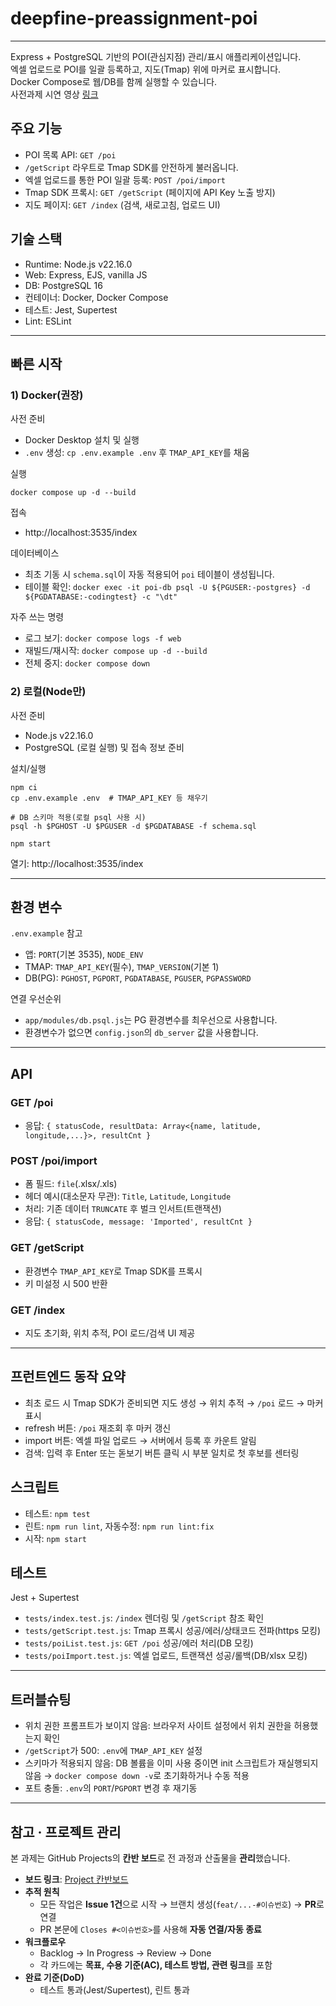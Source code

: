 # deepfine-preassignment-poi

------------------------------------------------------------------------------------------------------------------------
Express + PostgreSQL 기반의 POI(관심지점) 관리/표시 애플리케이션입니다.   
엑셀 업로드로 POI를 일괄 등록하고, 지도(Tmap) 위에 마커로 표시합니다.   
Docker Compose로 웹/DB를 함께 실행할 수 있습니다.  
사전과제 시연 영상 [링크](https://youtu.be/tiFwvtKM9cA)

## 주요 기능
- POI 목록 API: `GET /poi`
- `/getScript` 라우트로 Tmap SDK를 안전하게 불러옵니다.
- 엑셀 업로드를 통한 POI 일괄 등록: `POST /poi/import`
- Tmap SDK 프록시: `GET /getScript` (페이지에 API Key 노출 방지)
- 지도 페이지: `GET /index` (검색, 새로고침, 업로드 UI)

## 기술 스택
- Runtime: Node.js v22.16.0
- Web: Express, EJS, vanilla JS
- DB: PostgreSQL 16
- 컨테이너: Docker, Docker Compose
- 테스트: Jest, Supertest
- Lint: ESLint
------------------------------------------------------------------------------------------------------------------------

## 빠른 시작

### 1) Docker(권장)
사전 준비
- Docker Desktop 설치 및 실행
- `.env` 생성: `cp .env.example .env` 후 `TMAP_API_KEY`를 채움

실행
```
docker compose up -d --build
```

접속
- http://localhost:3535/index

데이터베이스
- 최초 기동 시 `schema.sql`이 자동 적용되어 `poi` 테이블이 생성됩니다.
- 테이블 확인: `docker exec -it poi-db psql -U ${PGUSER:-postgres} -d ${PGDATABASE:-codingtest} -c "\dt"`

자주 쓰는 명령
- 로그 보기: `docker compose logs -f web`
- 재빌드/재시작: `docker compose up -d --build`
- 전체 중지: `docker compose down`

### 2) 로컬(Node만)
사전 준비
- Node.js v22.16.0
- PostgreSQL (로컬 실행) 및 접속 정보 준비

설치/실행
```
npm ci
cp .env.example .env  # TMAP_API_KEY 등 채우기

# DB 스키마 적용(로컬 psql 사용 시)
psql -h $PGHOST -U $PGUSER -d $PGDATABASE -f schema.sql

npm start
```

열기: http://localhost:3535/index

------------------------------------------------------------------------------------------------------------------------
## 환경 변수
`.env.example` 참고
- 앱: `PORT`(기본 3535), `NODE_ENV`
- TMAP: `TMAP_API_KEY`(필수), `TMAP_VERSION`(기본 1)
- DB(PG): `PGHOST`, `PGPORT`, `PGDATABASE`, `PGUSER`, `PGPASSWORD`

연결 우선순위
- `app/modules/db.psql.js`는 PG 환경변수를 최우선으로 사용합니다.
- 환경변수가 없으면 `config.json`의 `db_server` 값을 사용합니다.
------------------------------------------------------------------------------------------------------------------------
## API
### GET /poi
- 응답: `{ statusCode, resultData: Array<{name, latitude, longitude,...}>, resultCnt }`

### POST /poi/import
- 폼 필드: `file`(.xlsx/.xls)
- 헤더 예시(대소문자 무관): `Title`, `Latitude`, `Longitude`
- 처리: 기존 데이터 `TRUNCATE` 후 벌크 인서트(트랜잭션)
- 응답: `{ statusCode, message: 'Imported', resultCnt }`

### GET /getScript
- 환경변수 `TMAP_API_KEY`로 Tmap SDK를 프록시
- 키 미설정 시 500 반환

### GET /index
- 지도 초기화, 위치 추적, POI 로드/검색 UI 제공

------------------------------------------------------------------------------------------------------------------------
## 프런트엔드 동작 요약
- 최초 로드 시 Tmap SDK가 준비되면 지도 생성 → 위치 추적 → `/poi` 로드 → 마커 표시
- refresh 버튼: `/poi` 재조회 후 마커 갱신
- import 버튼: 엑셀 파일 업로드 → 서버에서 등록 후 카운트 알림
- 검색: 입력 후 Enter 또는 돋보기 버튼 클릭 시 부분 일치로 첫 후보를 센터링

## 스크립트
- 테스트: `npm test`
- 린트: `npm run lint`, 자동수정: `npm run lint:fix`
- 시작: `npm start`

## 테스트
Jest + Supertest
- `tests/index.test.js`: `/index` 렌더링 및 `/getScript` 참조 확인
- `tests/getScript.test.js`: Tmap 프록시 성공/에러/상태코드 전파(https 모킹)
- `tests/poiList.test.js`: `GET /poi` 성공/에러 처리(DB 모킹)
- `tests/poiImport.test.js`: 엑셀 업로드, 트랜잭션 성공/롤백(DB/xlsx 모킹)
------------------------------------------------------------------------------------------------------------------------
## 트러블슈팅
- 위치 권한 프롬프트가 보이지 않음: 브라우저 사이트 설정에서 위치 권한을 허용했는지 확인
- `/getScript`가 500: `.env`에 `TMAP_API_KEY` 설정
- 스키마가 적용되지 않음: DB 볼륨을 이미 사용 중이면 init 스크립트가 재실행되지 않음 → `docker compose down -v`로 초기화하거나 수동 적용
- 포트 충돌: `.env`의 `PORT`/`PGPORT` 변경 후 재기동

------------------------------------------------------------------------------------------------------------------------
## 참고 · 프로젝트 관리

본 과제는 GitHub Projects의 **칸반 보드**로 전 과정과 산출물을 **관리**했습니다.

- **보드 링크**: [Project 칸반보드](https://github.com/users/taemin-kwon93/projects/3)
- **추적 원칙**
  - 모든 작업은 **Issue 1건**으로 시작 → 브랜치 생성(`feat/...-#이슈번호`) → **PR**로 연결
  - PR 본문에 `Closes #<이슈번호>`를 사용해 **자동 연결/자동 종료**
- **워크플로우**
  - Backlog → In Progress → Review → Done
  - 각 카드에는 **목표, 수용 기준(AC), 테스트 방법, 관련 링크**를 포함
- **완료 기준(DoD)**
  - 테스트 통과(Jest/Supertest), 린트 통과

